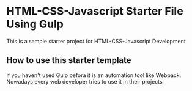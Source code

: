# HTML-CSS-Javascript Starter File Using Gulp
This is a sample starter project for HTML-CSS-Javascript Development
## How to use this starter template
If you haven't used Gulp befora it is an automation tool like Webpack. Nowadays every web developer tries to use it in their projects